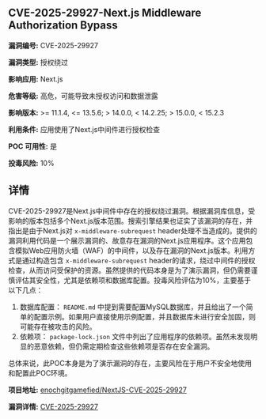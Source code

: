 ## CVE-2025-29927-Next.js Middleware Authorization Bypass

**漏洞编号:** CVE-2025-29927

**漏洞类型:** 授权绕过

**影响应用:** Next.js

**危害等级:** 高危，可能导致未授权访问和数据泄露

**影响版本:** >= 11.1.4, <= 13.5.6; > 14.0.0, < 14.2.25; > 15.0.0, < 15.2.3

**利用条件:** 应用使用了Next.js中间件进行授权检查

**POC 可用性:** 是

**投毒风险:** 10%

## 详情

CVE-2025-29927是Next.js中间件中存在的授权绕过漏洞。根据漏洞库信息，受影响的版本包括多个Next.js版本范围。搜索引擎结果也证实了该漏洞的存在，并指出是由于Next.js对 `x-middleware-subrequest`  header处理不当造成的。提供的漏洞利用代码是一个展示漏洞的、故意存在漏洞的Next.js应用程序。这个应用包含模拟Web应用防火墙（WAF）的中间件，以及存在漏洞的Next.js版本。利用方式是通过构造包含 `x-middleware-subrequest`  header的请求，绕过中间件的授权检查，从而访问受保护的资源。虽然提供的代码本身是为了演示漏洞，但仍需要谨慎评估其安全性，尤其是依赖项和数据库配置。投毒风险评估为10%，主要基于以下几点：

1.  数据库配置： `README.md` 中提到需要配置MySQL数据库，并且给出了一个简单的配置示例。如果用户直接使用示例配置，并且数据库未进行安全加固，则可能存在被攻击的风险。
2.  依赖项： `package-lock.json` 文件中列出了应用程序的依赖项。虽然未发现明显的恶意依赖，但仍需定期检查这些依赖项是否存在安全漏洞。

总体来说，此POC本身是为了演示漏洞的存在，主要风险在于用户不安全地使用和配置此POC环境。


**项目地址:** [enochgitgamefied/NextJS-CVE-2025-29927](https://github.com/enochgitgamefied/NextJS-CVE-2025-29927)

**漏洞详情:** [CVE-2025-29927](https://nvd.nist.gov/vuln/detail/CVE-2025-29927)